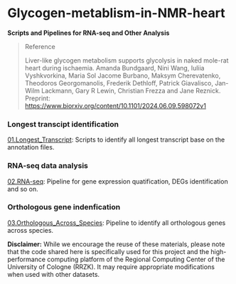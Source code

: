 # Glycogen-metablism-in-NMR-heart
**Scripts and Pipelines for RNA-seq and Other Analysis**

>Reference
>
>Liver-like glycogen metabolism supports glycolysis in naked mole-rat heart during ischaemia. Amanda Bundgaard, Nini Wang, Iuliia Vyshkvorkina, Maria Sol Jacome Burbano, Maksym Cherevatenko, Theodoros Georgomanolis, Frederik Dethloff, Patrick Giavalisco, Jan-Wilm Lackmann, Gary R Lewin, Christian Frezza and Jane Reznick.
>Preprint: https://www.biorxiv.org/content/10.1101/2024.06.09.598072v1


### Longest transcipt identification
[01.Longest_Transcript](https://github.com/NiniWang/Glycogen-metablism-in-NMR-heart/tree/main/01.Longest_Transcript): Scripts to identify all longest transcript base on the annotation files.

### RNA-seq data analysis
[02.RNA-seq](https://github.com/NiniWang/Glycogen-metablism-in-NMR-heart/tree/main/02.RNA-seq): Pipeline for gene expression quatification, DEGs identification and so on.

### Orthologous gene indenfication
[03.Orthologous_Across_Species](https://github.com/NiniWang/Glycogen-metablism-in-NMR-heart/tree/main/03.Orthologous_Across_Species): Pipeline to identify all orthologous genes across species.


**Disclaimer:** While we encourage the reuse of these materials, please note that the code shared here is specifically used for this project and the high-performance computing platform of the Regional Computing Center of the University of Cologne (RRZK). It may require appropriate modifications when used with other datasets.
